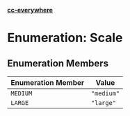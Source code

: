 [**cc-everywhere**](../../../../../index.md)

<HorizontalLine />

# Enumeration: Scale

## Enumeration Members

| Enumeration Member | Value |
| ------ | ------ |
| `MEDIUM` | `"medium"` |
| `LARGE` | `"large"` |
